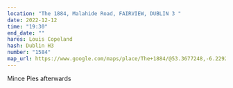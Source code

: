 ```yaml
---
location: "The 1884, Malahide Road, FAIRVIEW, DUBLIN 3 "
date: 2022-12-12
time: "19:30"
end_date: ""
hares: Louis Copeland
hash: Dublin H3
number: "1584"
map_url: https://www.google.com/maps/place/The+1884/@53.3677248,-6.2292073,17z/data=!3m1!4b1!4m5!3m4!1s0x48670f21eb059501:0x9987712a8ea5d866!8m2!3d53.3677454!4d-6.2270641
---
```

Mince Pies afterwards
